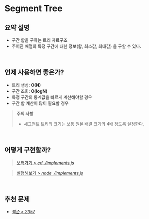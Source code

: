 # Segment Tree

## 요약 설명
- 구간 합을 구하는 트리 자료구조
- 주어진 배열의 특정 구간에 대한 정보(합, 최소값, 최대값) 을 구할 수 있다.

<br/>

## 언제 사용하면 좋은가?
- 트리 생성: **O(N)**
- 구간 조회: **O(logN)**
- 특정 구간의 통계값을 빠르게 계산해야할 경우
- 구간 합 계산이 많이 필요할 경우


> **주의 사항**
> - 세그먼트 트리의 크기는 보통 원본 배열 크기의 4배 정도록 설정한다.

<br/>


## 어떻게 구현할까?

> [보러가기 > _cd ./implements.js_](https://github.com/TransparentDeveloper/MOZARAM/blob/main/data-structure/segment-tree/implement.js)

> [실행해보기 > _node ./implements.js_](https://www.typescriptlang.org/play/?#code/PTAEGUFMHMFtIHYBcAqAnSkBQWDGAbAQwGdiIZ5l1NQBvLUUXAewWKTQFdclm0AKQmjQBKOg0agkACwCWxAHRC0oALygA2gu3KAuhMYz5CjjXUJIAd1ABBYYQCe-ACygAVFLmLlC-ImgyIgoAZrL4+PwADCIGoLGywaD8Rt7Cvv4yoAB8oNFxkpIpCgD6AEacYQAmUQA0uXVFPn4IAdKgALSgAIwxjAC+OIxlFfjVuJxodexCSHWIlWL0BQlJ02hIaqrq84uxhl4mGJAa42i6ap7GyhprSPoFjBhIEwiXiqbHp-eSAwWxLGwNrBZJULgBZQgyEL4Zh8fj8W6gADUoB2oDAACZepIAexQH5gkhwJxYBcisMqvxTu5QBjkd0pkgZnVgQt-qw8WhZNBpESSWSDhTRlSJjS6SiMSyQfSunMEGy-gUih8ThNzuoCXzSSiuTytbEni83odMKqzhIBhJoJA+aVibB+Jq6rrebtlolHZBCdlQC6NgAff34r0bAA8uVAgd93N52XUjTSzVaYj2njQzGsFmsAFFhHCAOSADPHAN1dgBwW0CAFJ7ACDjoEAoeOAUg789jGAabUbydbbfbavVjU0Mm1OrLg4TnTGkNjLUNO8S7SSRZNQLc5ZU6k7o3q3ZIVgimesfX7I0H5qBw5qUw9fW20K9IrFBtuPZrT+pEQAyN+o+Uvjeu-IPQ0b2NFUvgfRhcSBaV1AhKFghhOFdxmek0UxZsmA5DZNXtAVjGKGdODnB06Q8akUWHZdQFZNcQzHTd2UBX8tRwxQ8JtWdu2IphRQlKVQTIldqNHRi0NbZ4gKw-kdXHe0AG4LSwS0QFAQAbWsAEBrAEtVvAMNAPhuVkBBCHwOwVHUDRJVAABmYcMQsuouis8yAFZhwANmcOoAE5zK6Gy6hcjz9AgpcKEQVAjguLNyDgULqEgfhdOgfTDOMmItIY3gmXwe0ACEHCgaKqHC18QsKzAFHwwiewSpKjMTAcOm6GIgoywycocAAlSBKm4SALmqgzarQBQMG63A4sEXBcDqBASTEVQckISb6Rm2A6miHBcWYPxfGYaB+AAIkACq7AAOW0BAAWxwAYwcADXHQHUpJSgcUBAA5BwAP2sAHi7AA6l0APsAGs6RAALn2hpmEytr8soMLMDEJTAFByUBAFQJwBBgcAHNn63+0ATvO67bvux7Xs+76-vRyyMQxNLiC2yAdr2o7Tsum67v4B7bHsBxhq6nqAaBqQQdaklcs60bIGhsA4aR1H0cx+mcaZx7jMcdmhYBxgLNJuJycp6n+FSzbtphGnAGqZwAInsAD8mscAAN7AAZF57TaxwAZOsAAcmbvNwAQ3vUwGphKyGqYq7tIjqCyRBF0AxZRtHQGNs3Lqtm2o4ux3nbd4nHJcuJdap-WDsABRbbej63ABOmwB6Qdz+OndAV33e54gvdi8q2II7th0coP0VFhGw-RnO45jouS4T8uk8YDyujTjlNcz-anpLmPAAnOh3AEnO+2y4rj3goK72667edJX65K6paTIhxb2H24l2OLetufF8u-uV8YDEAA4PNAIA)

<br/>

## 추천 문제
- [_백준 > 2357_](https://www.acmicpc.net/problem/2357)

<br/>